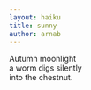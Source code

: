```yaml
---
layout: haiku
title: sunny
author: arnab
---
```


Autumn moonlight<br>
a worm digs silently<br>
into the chestnut.<br>